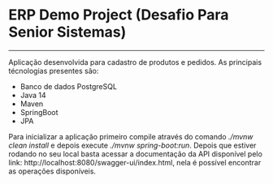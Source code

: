 # ERP Demo Project (Desafio Para Senior Sistemas)

------

Aplicação desenvolvida para cadastro de produtos e pedidos. As principais técnologias presentes são: 

- Banco de dados PostgreSQL
- Java 14
- Maven
- SpringBoot 
- JPA

Para inicializar a aplicação primeiro compile através do comando _./mvnw clean install_  e depois execute _./mvnw spring-boot:run_. Depois que estiver rodando no seu local basta acessar a documentação da API disponível pelo link: http://localhost:8080/swagger-ui/index.html, nela é possível encontrar as operações disponíveis.
